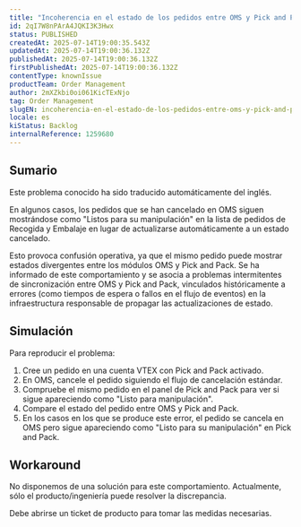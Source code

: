 ```yaml
---
title: "Incoherencia en el estado de los pedidos entre OMS y Pick and Pack"
id: 2qI7W8nPArA4JQKI3K3Hwx
status: PUBLISHED
createdAt: 2025-07-14T19:00:35.543Z
updatedAt: 2025-07-14T19:00:36.132Z
publishedAt: 2025-07-14T19:00:36.132Z
firstPublishedAt: 2025-07-14T19:00:36.132Z
contentType: knownIssue
productTeam: Order Management
author: 2mXZkbi0oi061KicTExNjo
tag: Order Management
slugEN: incoherencia-en-el-estado-de-los-pedidos-entre-oms-y-pick-and-pack
locale: es
kiStatus: Backlog
internalReference: 1259680
---
```


## Sumario

<div class="alert alert-info">
  <p>Este problema conocido ha sido traducido automáticamente del inglés.</p>
</div>



En algunos casos, los pedidos que se han cancelado en OMS siguen mostrándose como "Listos para su manipulación" en la lista de pedidos de Recogida y Embalaje en lugar de actualizarse automáticamente a un estado cancelado.

Esto provoca confusión operativa, ya que el mismo pedido puede mostrar estados divergentes entre los módulos OMS y Pick and Pack. Se ha informado de este comportamiento y se asocia a problemas intermitentes de sincronización entre OMS y Pick and Pack, vinculados históricamente a errores (como tiempos de espera o fallos en el flujo de eventos) en la infraestructura responsable de propagar las actualizaciones de estado.



## Simulación



Para reproducir el problema:


1. Cree un pedido en una cuenta VTEX con Pick and Pack activado.
2. En OMS, cancele el pedido siguiendo el flujo de cancelación estándar.
3. Compruebe el mismo pedido en el panel de Pick and Pack para ver si sigue apareciendo como "Listo para manipulación".
4. Compare el estado del pedido entre OMS y Pick and Pack.
5. En los casos en los que se produce este error, el pedido se cancela en OMS pero sigue apareciendo como "Listo para su manipulación" en Pick and Pack.



## Workaround



No disponemos de una solución para este comportamiento. Actualmente, sólo el producto/ingeniería puede resolver la discrepancia.

Debe abrirse un ticket de producto para tomar las medidas necesarias.





